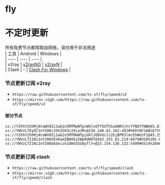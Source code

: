 # fly
# 不定时更新
所有免费节点都爬取自网络，请勿用于非法用途  
|  工具  | Android  | Windows  |  
|  ----  | ----   | ----  |  
| v2ray  | [v2rayNG](https://github.com/2dust/v2rayNG/releases) | [v2rayN](https://github.com/2dust/v2rayN/releases) |  
| Clash  | - | [Clash For Windows](https://github.com/2dust/clashN/releases) | 
  
### 节点更新订阅  v2ray
- `https://raw.githubusercontent.com/ts-sf/fly/speed/v2`  
- `https://mirror.v2gh.com/https://raw.githubusercontent.com/ts-sf/fly/speed/v2`  

#### 部分节点  
``` 
ss://Y2hhY2hhMjAtaWV0Zi1wb2x5MTMwNTpvWklvQTY5UTh5aGNRVjhrYTNQYTNB@45.87.175.35:8080#%E6%9C%AA%E7%9F%A514%20152.6KB%2Fs
ss://YWVzLTEyOC1nY206c2hhZG93c29ja3M=@156.146.62.162:443#%E6%9C%AA%E7%9F%A520%208.1MB%2Fs
ss://Y2hhY2hhMjAtaWV0Zi1wb2x5MTMwNTpjdklJODVUclc2bjBPR3lmcEhWUzF1@45.158.171.141:8080#%E6%9C%AA%E7%9F%A530%2013.4MB%2Fs
ss://YWVzLTI1Ni1nY206VEV6amZBWXEySWp0dW9T@162.251.61.219:6679#US8%201.6MB%2Fs
ss://YWVzLTI1Ni1nY206bEdxczk1UWtGSG8yTlY=@23.154.136.132:5499#US14%2046.7KB%2Fs
```
### 节点更新订阅  clash
- `https://raw.githubusercontent.com/ts-sf/fly/speed/clash`  
- `https://mirror.v2gh.com/https://raw.githubusercontent.com/ts-sf/fly/speed/clash`  


